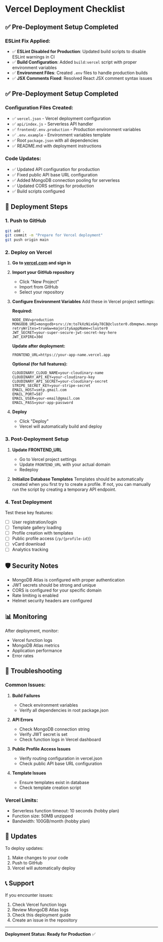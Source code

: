 # Vercel Deployment Checklist

## ✅ Pre-Deployment Setup Completed

### ESLint Fix Applied:
- ✅ **ESLint Disabled for Production**: Updated build scripts to disable ESLint warnings in CI
- ✅ **Build Configuration**: Added `build:vercel` script with proper environment variables
- ✅ **Environment Files**: Created `.env` files to handle production builds
- ✅ **JSX Comments Fixed**: Resolved React JSX comment syntax issues

## ✅ Pre-Deployment Setup Completed

### Configuration Files Created:
- ✅ `vercel.json` - Vercel deployment configuration
- ✅ `api/index.js` - Serverless API handler
- ✅ `frontend/.env.production` - Production environment variables
- ✅ `.env.example` - Environment variables template
- ✅ Root `package.json` with all dependencies
- ✅ README.md with deployment instructions

### Code Updates:
- ✅ Updated API configuration for production
- ✅ Fixed public API base URL configuration
- ✅ Added MongoDB connection pooling for serverless
- ✅ Updated CORS settings for production
- ✅ Build scripts configured

## 🚀 Deployment Steps

### 1. Push to GitHub
```bash
git add .
git commit -m "Prepare for Vercel deployment"
git push origin main
```

### 2. Deploy on Vercel

1. **Go to [vercel.com](https://vercel.com) and sign in**

2. **Import your GitHub repository**
   - Click "New Project"
   - Import from GitHub
   - Select your repository

3. **Configure Environment Variables**
   Add these in Vercel project settings:

   **Required:**
   ```
   NODE_ENV=production
   MONGODB_URI=mongodb+srv://m:to7kXzNixG4y78CB@cluster0.dbmqmws.mongodb.net/?retryWrites=true&w=majority&appName=cluster0
   JWT_SECRET=your-super-secure-jwt-secret-key-here
   JWT_EXPIRE=30d
   ```

   **Update after deployment:**
   ```
   FRONTEND_URL=https://your-app-name.vercel.app
   ```

   **Optional (for full features):**
   ```
   CLOUDINARY_CLOUD_NAME=your-cloudinary-name
   CLOUDINARY_API_KEY=your-cloudinary-key
   CLOUDINARY_API_SECRET=your-cloudinary-secret
   STRIPE_SECRET_KEY=your-stripe-secret
   EMAIL_HOST=smtp.gmail.com
   EMAIL_PORT=587
   EMAIL_USER=your-email@gmail.com
   EMAIL_PASS=your-app-password
   ```

4. **Deploy**
   - Click "Deploy"
   - Vercel will automatically build and deploy

### 3. Post-Deployment Setup

1. **Update FRONTEND_URL**
   - Go to Vercel project settings
   - Update `FRONTEND_URL` with your actual domain
   - Redeploy

2. **Initialize Database Templates**
   Templates should be automatically created when you first try to create a profile. If not, you can manually run the script by creating a temporary API endpoint.

### 4. Test Deployment

Test these key features:
- [ ] User registration/login
- [ ] Template gallery loading
- [ ] Profile creation with templates
- [ ] Public profile access (`/p/{profile-id}`)
- [ ] vCard download
- [ ] Analytics tracking

## 🛡️ Security Notes

- MongoDB Atlas is configured with proper authentication
- JWT secrets should be strong and unique
- CORS is configured for your specific domain
- Rate limiting is enabled
- Helmet security headers are configured

## 📊 Monitoring

After deployment, monitor:
- Vercel function logs
- MongoDB Atlas metrics
- Application performance
- Error rates

## 🐛 Troubleshooting

### Common Issues:

1. **Build Failures**
   - Check environment variables
   - Verify all dependencies in root package.json

2. **API Errors**
   - Check MongoDB connection string
   - Verify JWT secret is set
   - Check function logs in Vercel dashboard

3. **Public Profile Access Issues**
   - Verify routing configuration in vercel.json
   - Check public API base URL configuration

4. **Template Issues**
   - Ensure templates exist in database
   - Check template creation script

### Vercel Limits:
- Serverless function timeout: 10 seconds (hobby plan)
- Function size: 50MB unzipped
- Bandwidth: 100GB/month (hobby plan)

## 🔄 Updates

To deploy updates:
1. Make changes to your code
2. Push to GitHub
3. Vercel will automatically deploy

## 📞 Support

If you encounter issues:
1. Check Vercel function logs
2. Review MongoDB Atlas logs
3. Check this deployment guide
4. Create an issue in the repository

---

**Deployment Status: Ready for Production** ✅